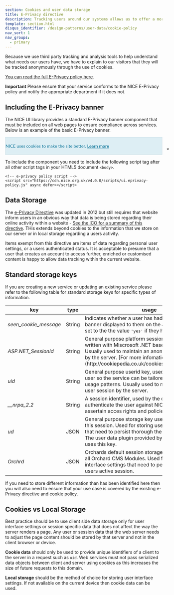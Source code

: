 ```yaml
---
section: Cookies and user data storage
title: E-Privacy directive
description: Tracking users around our systems allows us to offer a more tailored service but users need to know what information we are tracking.
template: section.html
disqus_identifier: /design-patterns/user-data/cookie-policy
nav_sort: 1
nav_groups:
  - primary
---
```


Because we use third party tracking and analysis tools to help understand what needs our users have, we have to explain to our visitors that they will be tracked anonymously through the use of cookies.

[You can read the full E-Privacy policy here](http://www.nice.org.uk/cookies).

<div class="notice notice-important">
  <p><strong>Important</strong> Please ensure that your service conforms to the NICE E-Privacy policy and notify the appropriate department if it does not.</p>
</div>

## Including the E-Privacy banner

The NICE UI library provides a standard E-Privacy banner component that must be included on all
web pages to ensure compliance across services. Below is an example of the basic E-Privacy banner.

<div class="guide-example example-processed">
<div style="display:block;font-family:Lato,Arial,Helvetica,sans-serif;background:#ddeef4;border:1px solid #cddee4;color:#11779b;" id="cookiePolicy"><div style="display:block;margin:0 auto;width:95.74468085%;max-width:1170px;padding:12px 36px 12px 0;padding:1.2rem 3.6rem 1.2rem 0"><button style="float:right;margin:0 -36px 0 0;margin:0 -3.6rem 0 0;padding:0 1em;line-height:24px;line-height:2.4rem;background:none;border:0;color:#000;cursor:pointer;" onclick="return false;">×</button>NICE uses cookies to make the site better. <a href="http://www.nice.org.uk/cookies" target="_blank" style="font-weight:700;color:inherit">Learn more</a></div></div>
</div>

To include the component you need to include the following script tag after all
other script tags in your HTML5 document <code>&lt;body&gt;</code>.

<pre class="prettyprint linenums"><code>&lt;!-- e-privacy policy script --&gt;
&lt;script src="https://cdn.nice.org.uk/v4.0.0/scripts/ui.eprivacy-policy.js" async defer&gt;&lt;/script&gt;</code></pre>

## Data Storage

The [e-Privacy Directive](http://eur-lex.europa.eu/legal-content/EN/TXT/HTML/?uri=CELEX:31995L0046&from=en) was updated in 2012 but still requires that website inform users in an obvious way that data is being stored regarding their online activity within a website - [See the ICO for a summary of this directive](https://ico.org.uk/for-organisations/guide-to-pecr/cookies/). THis extends beyond cookies to the information that we store on our server or in local storage regarding a users activity.

Items exempt from this directive are items of data regarding personal user settings, or a users authenticated status. It is acceptable to presume that a user that creates an account to access further, enriched or customised content is happy to allow data tracking within the current website.

## Standard storage keys

If you are creating a new service or updating an existing service please refer to the following table for standard storage keys for specific types of information.

<table>
  <thead>
    <tr>
      <th>key</th><th>type</th>
      <th>usage</th>
    </tr>
  </thead>
  <tbody>
    <tr>
      <td><var>seen_cookie_message</var></td><td>String</td>
      <td>Indicates whether a user has had the The e-Privacy banner displayed to them on the active service. It is set to the the value <samp>'yes'</samp> if they have.</td>
    </tr>
    <tr>
      <td><var>ASP.NET_SessionId</var></td><td>String</td>
      <td>General purpose platform session key, used by sites written with Miscrosoft .NET based technologies. Usually used to maintain an anonymised user session by the server. [For more infomation see cookiepedia](http://cookiepedia.co.uk/cookies/ASP.NET_SessionId)</td>
    </tr>
    <tr>
      <td><var>uid</var></td><td>String</td>
      <td>General purpose userid key, used to identify a known user so the service can be tailored to their needs or usage patterns. Usually used to maintain an known user session by the server.</td>
    </tr>
    <tr>
      <td><var>__nrpa_2.2</var></td><td>String</td>
      <td>A session identifier, used by the operational service to authenticate the user against NICE Accounts to assertain acces rights and policies for an individual.</td>
    </tr>
    <tr>
      <td><var>ud</var></td><td>JSON</td>
      <td>General purpose storage key used to keep data for this session. Used for storing user interface settings that need to persist thorough the users active session. The user data plugin provided by the NICE UI library uses this key.</td>
    </tr>
    <tr>
      <td><var>Orchrd</var></td><td>JSON</td>
      <td>Orchards default session storage bucket available to all Orchard CMS Modules. Used for storing user interface settings that need to persist thorough the users active session.</td>
    </tr>
  </tbody>
</table>

If you need to store different information than has been identified here then you will also need to ensure that your use case is covered by the existing e-Privacy directive and cookie policy.

## Cookies vs Local Storage

Best practice should be to use client side data storage only for user interface settings
or session specific data that does not affect the way the server renders a page. Any
user or session data that the web server needs to adjust the page content should be
stored by that server and not in the client browser or device.

**Cookie data** should only be used to provide unique identifiers of a client to the server
in a request such as <code>uid</code>. Web services must not pass serialized data
objects between client and server using cookies as this increases the size of future
requests to this domain.

**Local storage** should be the method of choice for storing user interface settings. If
not available on the current device then cookie data can be used.
